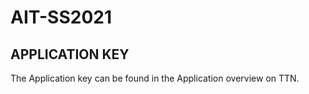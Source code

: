 # AIT-SS2021

## APPLICATION KEY
The Application key can be found in the Application overview on TTN.